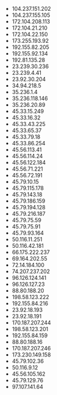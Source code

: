 * 104.237.151.202
* 104.237.155.105
* 172.104.208.113
* 172.104.21.210
* 172.104.22.150
* 173.255.193.92
* 192.155.82.205
* 192.155.92.134
* 192.81.135.28
* 23.239.30.236
* 23.239.4.41
* 23.92.30.204
* 34.94.218.5
* 35.236.1.4
* 35.236.118.146
* 35.236.20.89
* 45.33.15.249
* 45.33.16.32
* 45.33.43.225
* 45.33.65.37
* 45.33.79.18
* 45.33.86.254
* 45.56.113.41
* 45.56.114.24
* 45.56.122.184
* 45.56.71.221
* 45.56.72.191
* 45.79.10.15
* 45.79.115.178
* 45.79.143.18
* 45.79.186.159
* 45.79.194.128
* 45.79.216.187
* 45.79.75.59
* 45.79.75.91
* 45.79.93.164
* 50.116.11.251
* 50.116.42.181
* 66.175.222.237
* 69.164.202.55
* 72.14.184.100
* 74.207.237.202
* 96.126.124.141
* 96.126.127.23
* 88.80.188.20
* 198.58.123.222
* 192.155.84.216
* 23.92.18.193
* 23.92.18.191
* 170.187.207.244
* 198.58.123.201
* 192.155.84.159
* 88.80.188.16
* 170.187.207.246
* 173.230.149.158
* 45.79.102.36
* 50.116.9.12
* 45.56.105.162
* 45.79.129.76
* 97.107.141.64